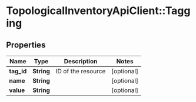 # TopologicalInventoryApiClient::Tagging

## Properties
Name | Type | Description | Notes
------------ | ------------- | ------------- | -------------
**tag_id** | **String** | ID of the resource | [optional] 
**name** | **String** |  | [optional] 
**value** | **String** |  | [optional] 


